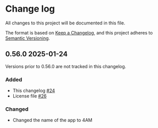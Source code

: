 # Change log
All changes to this project will be documented in this file.

The format is based on [Keep a Changelog](https://keepachangelog.com/en/1.0.0/),
and this project adheres to [Semantic Versioning](https://semver.org/spec/v2.0.0.html).

## 0.56.0 2025-01-24
Versions prior to 0.56.0 are not tracked in this changelog.

### Added
- This changelog [#24](#24)
- License file [#26](#26)

### Changed
- Changed the name of the app to 4AM
